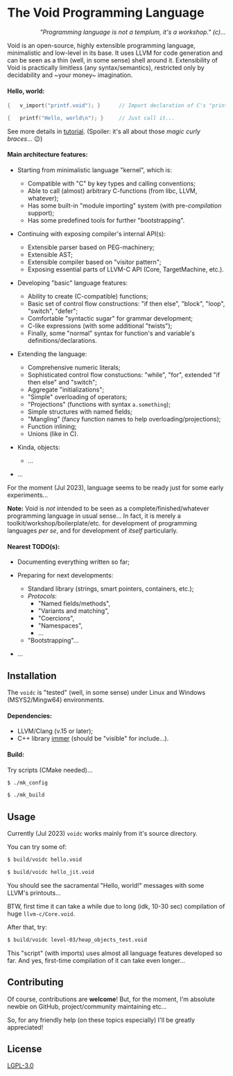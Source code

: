 
# The Void Programming Language

*<p align='right'>"Programming language is not a templum, it's a workshop." (c)...</p>*

Void is an open-source, highly extensible programming language, minimalistic and low-level in its base.
It uses LLVM for code generation and can be seen as a thin (well, in some sense) shell around it.
Extensibility of Void is practically limitless (any syntax/semantics),
restricted only by decidability and ~your money~ imagination.


#### Hello, world:

```C
{   v_import("printf.void"); }      // Import declaration of C's "printf"

{   printf("Hello, world\n"); }     // Just call it...
```

See more details in [tutorial](doc/tutorial.md).
(Spoiler: it's all about those *magic curly braces*... :wink:)


#### Main architecture features:

  - Starting from minimalistic language "kernel", which is:
    - Compatible with "C" by key types and calling conventions;
    - Able to call (almost) arbitrary C-functions (from libc, LLVM, whatever);
    - Has some built-in "module importing" system (with pre-*compilation* support);
    - Has some predefined tools for further "bootstrapping".

  - Continuing with exposing compiler's internal API(s):
    - Extensible parser based on PEG-machinery;
    - Extensible AST;
    - Extensible compiler based on "visitor pattern";
    - Exposing essential parts of LLVM-C API (Core, TargetMachine, etc.).

  - Developing "basic" language features:
    - Ability to create (C-compatible) functions;
    - Basic set of control flow constructions: "if then else", "block", "loop", "switch", "defer";
    - Comfortable "syntactic sugar" for grammar development;
    - C-like expressions (with some additional "twists");
    - Finally, some "normal" syntax for function's and variable's definitions/declarations.

  - Extending the language:
    - Comprehensive numeric literals;
    - Sophisticated control flow constuctions: "while", "for", extended "if then else" and "switch";
    - Aggregate "initializations";
    - "Simple" overloading of operators;
    - "Projections" (functions with syntax `a.something`);
    - Simple structures with named fields;
    - "Mangling" (fancy function names to help overloading/projections);
    - Function inlining;
    - Unions (like in C).

  - Kinda, objects:
    - ...

  - ...


For the moment (Jul 2023), language seems to be ready just for some early experiments...


**Note:** Void is *not* intended to be seen as a complete/finished/whatever programming language in usual sense...
In fact, it is merely a toolkit/workshop/boilerplate/etc. for development of programming languages *per se*,
and for development of *itself* particularly.


#### Nearest TODO(s):

  - Documenting everything written so far;

  - Preparing for next developments:

    - Standard library (strings, smart pointers, containers, etc.);
    - *Protocols*:
      - "Named fields/methods",
      - "Variants and matching",
      - "Coercions",
      - "Namespaces",
      - ...
    - "Bootstrapping"...

  - ...



## Installation

The `voidc` is "tested" (well, in some sense) under Linux and Windows (MSYS2/Mingw64) environments.

#### Dependencies:

  - LLVM/Clang (v.15 or later);
  - C++ library [immer](https://github.com/arximboldi/immer) (should be "visible" for include...).

#### Build:

Try scripts (CMake needed)...

```bash
$ ./mk_config

$ ./mk_build
```


## Usage

Currently (Jul 2023) `voidc` works mainly from it's source directory.

You can try some of:

```bash
$ build/voidc hello.void

$ build/voidc hello_jit.void
```

You should see the sacramental "Hello, world!" messages with some LLVM's printouts...

BTW, first time it can take a while due to long (idk, 10-30 sec) compilation of huge `llvm-c/Core.void`.

After that, try:

```bash
$ build/voidc level-03/heap_objects_test.void
```

This "script" (with imports) uses almost all language features developed so far.
And yes, first-time compilation of it can take even longer...


## Contributing
Of course, contributions are **welcome**!
But, for the moment, I'm absolute newbie on GitHub, project/community maintaining etc...

So, for any friendly help (on these topics especially) I'll be greatly appreciated!

## License
[LGPL-3.0](https://www.gnu.org/licenses/lgpl-3.0.txt)

